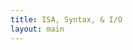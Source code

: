 ```yaml
---
title: ISA, Syntax, & I/O
layout: main
---
```


<div class="show-for-medium-up" style="display: none">
    <div class="medium-3 columns">
	<div class="panel">

	
<!-- NOTE: the following block must not be indented or it isn't properly recognized as markdown -->

<h3 class="noanchor"> Table of Contents </h3>

<div markdown="1" class="toc">

1. TOC
{:toc}

</div>
<!-- END OF MARKDOWN BLOCK -->


        </div>
    </div>
</div>

<div class="medium-9 columns my-content" markdown="1">
<div class="ancs" id="top"></div>

# Instruction Set and Assembly Language #
{:.no_toc}
{:.ancs}

This section describes all the instructions and pseudo-instructions supported by the PLP system.  It also gives examples on how to use each instruction and notes on any limitations.


## Comments ##
{:.ancs}

Comments may appear anywhere in the program's code, including on label, instruction, and directive lines.

To use a comment, type `#` before your comment.  All text after the `#` until the end of the line is ignored by the assembler.

  * For example, if you wanted to put a comment on a blank line as well as a instruction line, the code would be:

<pre><code class="language-plp">
#this is the first comment 
addu $s0, $s0, $s1 #this is the second comment
</code></pre>

_Note:_ Comments are very helpful for debugging and helping others who read the code to understand what a certain segment of code is supposed to do.

[Back to the top](#top)


## Numbers ##
{:.ancs}

In many cases, you will have to use a number for a command or operation.  PLPTool has 3 different methods of writing numbers: binary, decimal, and hexadecimal.  Each has its own purpose, though most can be interchanged, with some exceptions.

* To enter a binary number, prefix it with `0b` and make sure to use a combination of only `1`s or `0`s.
* To enter a decimal number, just type the number.  *NOTE:* Leading zeros will not affect the number: `1241` is the same as `0001241`.
* To enter a hexadecimal number, use either the `0x` prefix or the `0h` prefix.  *NOTE:* The `0x` prefix is more common and widely accepted in other applications.

Binary numbers are mostly used for clarification, or for emphasis on the bits instead of as a number.  Decimal numbers are used for immediate and regular vaues.  Hexadecimal numbers are usually memory addresses or large values.

<pre><code class="language-plp">
124 # this is a decimal number
0152    # this is a decimal number
0x15ff  # this is a hexadecimal number
0hf222  # this is a hexadecimal number, though not a very common notation 
0b1001011   # this is a binary number
</code></pre>

[Back to the top](#top)


## Symbols ##
{:.ancs}

This document uses the following symbols and expressions throughout, refer here if you come accross something that is not familiar.

* `=` - equals
* `+` - plus
* `-` - minus/subtract
* `*` - multiply
* `>>` - signed shift right
* `<<` - shift left
* `&` - bitwise AND
* `|` - bitwise OR
* `~` - inverse/bitwise NOT
* `val = (expr) ? tr : fl` - this is a simplified version of an if-then-else statement
    * if `(expr)` is true, then `val` is set to `tr`. if `(expr)` is false, then `val` is set to `fl`
* `<` - less than
* `==` - is equal to
* `!=` - is NOT equal to
* `SignExtend(val)` - take the value `val` and sign extend it to the required bit size(see [Signed & Unsigned]({{site.baseurl}}/secret.html#sign) for more info)
* `ZeroExtend(val)` - take the value `val` and zero extend it to the required bit size(see [Signed & Unsigned]({{site.baseurl}}/secret.html#sign) for more info)

[Back to the top](#top)


## Assembler Directives ##


### Memory Organization ###
{:.ancs}

In order to resolve branch and jump targets, the user must inform the assembler where program starts in memory before any instructions, labels, or includes are written/executed.

The format for this would be `.org` followed by the address in memory desired.  The address must be word aligned, meaning it must a 32-bit number that is a multiple of 4.

  * For example, to begin the program at the address 0x10000000, the code would be:

<pre><code class="language-plp">
.org 0x10000000
</code></pre>

_**IMPORTANT NOTE:**_ This must be the first non-comment line in the main source file.  It is possible, however, to have multiple .org statements throughout the program.

[Back to the top](#top)


### Data and String Allocation ###
{:.ancs}

There are three ways to allocate space for data with PLPTool:

  * A single word
  * Space in terms of numbers of words
  * A string

[Back to the top](#top)



#### Single Word Allocation ####
{:.ancs}

The `.word` directive allocates a single word with or without an initial value.  This is especially useful after a label for ease of access.

  * For example, to allocate a variable and initialize it to the value `4`, the code would be:

<pre><code class="language-plp">
.org 0x10000000

my_variable:
     .word 4

main:

    li $t0, my_variable     # get a pointer to my_variable
    lw $t1, 0($t0)          # $t1 has the value of my_variable (4) now
</code></pre>



[Back to the top](#top)


#### Space Allocation ####
{:.ancs}

PLPTool supports allocating space by taking the number of words to be allocated by using the `.space` directive, as opposed to a single word with the `.word` directive.

  * For example, to allocate a variable with a length of 2 words, the code would be:

<pre><code class="language-plp">
.org 0x10000000 

long_variable:
     .space 2  

main:

    li $t0, long_variable    # get a pointer to the variable
    lw $t1, 0($t0)           # get the first word
    lw $t2, 4($t0)           # get the second word
</code></pre>


[Back to the top](#top)



#### String Allocation ####
{:.ancs}

PLPTool supports three types of string allocation:

  * `.ascii`
    * This allocates a packed array of characters without a trailing null character (terminator) to indicate the end of the string.

For example, if you wanted to allocate a variable with a string using the `.ascii` directive, the code would be:

<pre><code class="language-plp">
my_string_ascii:
     .ascii "example string"  # no null terminator
</code></pre>


  * `.asciiz`
    * This allocates a packed array of characters with a trailing null character that indicates the end of the string.

For example, if you wanted to allocate a variable with a string using the `.asciiz` directive, the code would be:

<pre><code class="language-plp">
my_string_asciiz:
     .asciiz "example string" # null terminator inserted at end of string
</code></pre>


  * `.asciiw`
    * This allocates a word aligned array of characters with a trailing null character that indicates the end of the string.

For example, if you wanted to allocate a variable with a string using the `.asciiw` directive, the code would be:

<pre><code class="language-plp">
my_string_asciiw:
     .asciiw "example string" # word aligned, null terminator inserted at end of string
</code></pre>


_Note:_ PLPTool also supports escaping newline characters with **`\n`** .

[Back to the top](#top)

## Labels ##
{:.ancs}

Labels allow the programmer to use branch and jump instructions.  A label is used to mark sections of code within the program.

To implement a label, type the name of label you wish to use followed by a colon.

  * For example, to create a label called "main", the code would be:  

<pre><code class="language-plp">
.org 0x10000000

main:
    # PLP instructions here
</code></pre>

  * It is the standard convention to have the first label in a program titled "main".

_Note:_ It is possible to load a pointer to a label using the load immediate instruction `li`.

<pre><code class="language-plp">
.org 0x10000000

main: 
    # PLP instructions here

label2:
    li $t0 , main
</code></pre>

[Back to the top](#top)


## Operations ##
{:.ancs}

Below is the list of all operations within PLP, broken down into sections by their type. The syntax, an example, a representative expression, and any notes are provided. Hover over the operation to see the exapanded title.

### Arithmetic Operations ###
{:.ancs}

These operations allow for basic arithmetic, such as addition and subtraction, within PLP.<br/>
**IT SHOULD BE NOTED** that `addu`, `addiu`, and `subu` are mislabeled. The trailing `u` normally implies *unsigned*. However, all three of these operations are signed.

<div class="mobile" markdown="1">

| Syntax		| Expression			    | Sample Usage             | Notes				        |
| :-------------------- | :-------------------------------- | :--------------------    | :--------------------------------      |
| <span title="Add unsigned">`addu  $rd, $rs, $rt`</span>	| `rd = rs + rt;`		    | `addu  $v0, $a0, $a1`    | Unsigned addition(see above)		|
| <span title="Add immediate unsigned">`addiu $rd, $rs, imm`</span> | `rd = rs + SignExtend(imm);`      | `addiu $v0, $a0, 0xFEED` | Unsigned addition(see above), add $a0 with 65261  |
| <span title="Subtract unsigned">`subu  $rd, $rs, $rt`</span>	| `rd = rs - rt;`		    | `subu  $v0, $a0, $a1`    | Unsigned subtraction(see above)		        |
| <span title="Multiply, low order">`mullo $rd, $rs, $rt`</span>	| `rd = (rs * rt) & 0xFFFFFFFF;`    | `mullo $v0, $a0, $a1`    | Multiply (return low order bits)	|
| <span title="Multiply, high order">`mulhi $rd, $rs, $rt`</span>	| `rd = (rs * rt) >> 32;`	    | `mulhi $v0, $a0, $a1`    | Multiply (return high order bits)	|
| <span title="Load upper immediate">`lui $rt, imm`</span>        | `rt = imm << 16;`                 | `lui $a0, 0xFEED`        | Write 0xFEED0000 to $a0 register.      |
{:.mobile}

</div>

`$rd` is the destination register, where the resulting value will go.<br/>
`$rs` is the source registers: this is the value that the operation acts upon.<br/>
`$rt` is the target register: this is the value that the operation uses.<br/>
`imm` is a 16-bit integer that can be represented by any of the methods given by PLPTool.

It should be noted that `lui` is not used by itself very often.  Instead, `ori` is used in its place, or `lui` is used as part of the [psuedo-operation](#pseudo-operations) `li`.

_**IMPORTANT NOTE:**_ If `imm` is greater than 16 bits, the assembler will truncate the more significant bit positions beyond the sixteenth place. This means the maximum immediate value is 65535.


**Example**

<pre><code class="language-plp" id="clipboard-content-arith-ex">
# main source file

.org 0x10000000

# Arithmetic Examples
main:
# Load values to use
    li $t0 , 0b100	# loading 4 into $t0 using binary notation
    li $t1 , 0xF	# loading 15 into $t1 using hex notation
    li $t2 , 8		# loading 8 into $t2

# add
    addu $t3 , $t1 , $t0	# adds $t1(15) and $t0(4) and stores into $t3
    # result in $t3 is now 19
    addu $t3 , $t3 , $t2	# adds $t3(19) and $t2(8) and stores into $t3
    # note, you can use the same register for deistination, source, and target
    # result in $t3 is now 27
    addiu $t3 , $t3 , 3 # add an immediate value to $t3, making it 30, storing ing $t3
    addiu $t3 , $t3 , -10   # add a negative ten to $t3, store in $t3, now 20
    # note the lack of subiu, add handles both immediate value operations
    
# multiply
    mullo $t4 , $t3 , $t3	# multiply $t3(27) and $t3(27), store the LOWER 8 bytes(1 word)
    li $t0 , 65535	# load 65535 into $t0 (0xFFFF)
    li $t1 , 65535	# load 65535 into $t1 (0xFFFF)
    mullo $t2 , $t0 , $t1	# multiply $t0 and $t1, store LOWER word into $t2
    mulhi $t3 , $t0 , $t1	# multiply $t0 and $t1, store UPPER word into $t3
    # it should be noted that mullo and mulhi are deeply related
    # if the product of mullo overflows(is higher than you can represented with a signed integer), mulhi will return the sign bit, along with the rest of the bits
    # $t2 will have 4294836225(0xFFFE0001)
    # $t3 will have 0(0x00000000)
    #	NOTE: the most significant bit here is the sign bit(0) due to overflow
    # to read the whole number, stack the hex digits like so
    #	0x00000000 0xFFFE0001
    #	UPPER      LOWER
    #	0x00000000FFFE0001 (4294836225)
    #	TOTAL

    # another example, using negatives
    li $t0 , -45	# load a negative value(-45) into $t0
    li $t1 , 295	# load 295 into $t1
    mulhi $t3 , $t0 , $t1	# multiply $t0 and $t1, store HIGH order bits in $t3
    mullo $t2 , $t0 , $t1	# multiply $t0 and $t1, store LOW order bits in $t2
    
    # here, we get a negative result. since mullo and mulhi are SIGNED operations, the result will be represented in two's complement
    # $t2 will have 0xFFFFCC25(-13275)	this is the lower bits of the result, in two's complement
    # $t3 will have 0xFFFFFFFF(-1)		this is the higher bits of the result, in two's complements, this value is not used alone
    #	note that $t3 is all 1's(F is 1111 in decimal). these leading 1's do not modify the value of a negative number, just as leading 0's do not modify the value of a positive number
    # the final result would be 0xFFFFFFFFFFFFCC25(-13275)

    # one more example, with large numbers and a negative output
    li $t0 , 87578778	# load a large number into $t0	
    li $t1 , -87578778	# load a large negative number(small) into $t1
    mullo $t2 , $t0 , $t1	# multiply, low order bits
    mulhi $t2 , $t0 , $t1	# multiply, high order bits

    # here, the upper bits are neccessary to properly represent the value
    # $t2 will have 0x19F5C35C(435536732)	note how this is not negative by itself, it needs the upper bits to be complete
    # $t3 will have 0xFFE4C023(-1785821)	these two numbers, when combined, show the real result
    # 0xFFE4C02319F5C35C(-7670042355973284)	this is the real result

</code></pre>
<button title="Note: clipboard access is not available on all platforms, results may vary." id="clipboard-button-arith-ex" class="tiny copy-button" data-clipboard-target="clipboard-content-arith-ex">Copy to clipboard</button>

<p class="panel show-for-touch">Note: clipboard access is not available on all platforms, results may vary.</p>

[Back to the top](#top)


### Logical/Bitwise Operations ###
{:.ancs}

These operations allow for basic logical/bitwise operations, such as AND or OR, to be preformed on values and registers.

<div class="mobile" markdown="1">

| Syntax		| Expression			         | Sample Usage             | Notes				                        |
| :-------------------- | :--------------------------------      | :--------------------    | :--------------------------------                         |
| <span title="bitwise AND">`and   $rd, $rs, $rt`</span>	| `rd = rs & rt;`		         | `and   $v0, $a0, $a1`    | Bitwise logical AND		                        |
| <span title="bitwise AND immediate">`andi  $rd, $rs, imm`</span> | `rd = rs & ZeroExtend(imm);`           | `andi  $v0, $a0, 1337`   | Bitwise Logical AND                                       |
| <span title="bitwise OR">`or    $rd, $rs, $rt`</span>	| `rd = rs | rt;`		         | `or    $v0, $a0, $a1`    | Bitwise logical OR		                        |
| <span title="bitwise OR immediate">`ori   $rd, $rs, imm`</span> | `rd = rs  |  ZeroExtend(imm);`         | `ori   $v0, $a0, 0x0539` | Bitwise Logical OR                                        |
| <span title="bitwise NOR">`nor   $rd, $rs, $rt`</span>	| `rd = ~(rs | rt);`	                 | `nor   $v0, $a0, $a1`    | Bitwise logical NOR		                        |
| <span title="is less than">`slt   $rd, $rs, $rt`</span>	| `rd = (rs < rt) ? 1 : 0;`	         | `slt   $v0, $a0, $a1`    | Signed compare			                        |
| <span title="is less than immediate">`slti  $rd, $rs, imm`</span> | `rd = (rs < SignExtend(imm)) ? 1 : 0;` | `slti  $v0, $a0, 0xDEAD` | Signed compare                                            |
| <span title="is less than unsigned">`sltu  $rd, $rs, $rt`</span>	| `rd = (rs < rt) ? 1 : 0;`              | `sltu  $v0, $a0, $a1`    | Unsigned compare			                        |
| <span title="is less than immediate unsigned">`sltiu $rd, $rs, imm`</span> | `rd = (rs < SignExtend(imm)) ? 1 : 0;` | `sltiu $v0, $a0, 0xDEAD` | Unsigned compare                                          |
| <span title="shift left logical">`sll $rd, $rt, shamt`</span> | `rd = rt << shamt;`                    | `sll $v0, $a0, 0x12`     | Shift $a0 by 18 to the left and store the result in $v0   |
| <span title="shift left logical register">`sllv $rd, $rs, $rt`</span>  | `rd = rs << rt;`                       | `sllv $v0 , $a0 , $a1`   | Shift $a0 by $a1 to the left and store the result in $v0  |
| <span title="shift right logical">`srl $rd, $rt, shamt`</span> | `rd = rt >> shamt;`                    | `srl $v0, $a0, 18`       | Shift $a0 by 18 to the right and store the result in $v0  |
| <span title="shift right logical register">`srlv $rd, $rs, $rt`</span>  | `rd = rs >> rt;`                       | `srlv $v0 , $a0 , $a1`   | Shift $a0 by $a1 to the right and store the result in $v0 |
{:.mobile}

</div>

`$rd` is the destination register, where the resulting value will go.<br/>
`$rs` is the source registers: this is the value that the operation acts upon.<br/>
`$rt` is the target register: this is the value that the operation uses.<br/>
`imm` is a 16-bit integer that can be represented by any of the methods given by PLPTool.<br/>
`shamt` is a 5-bit integer that can be represented by any of the methods given by PLPTool.

_**IMPORTANT NOTE:**_ If the shift amount value is greater than 5 bits, the assembler will truncate the more significant positions beyond the fifth bit. This means the maximum shift amount is 31.

_**IMPORTANT NOTE:**_ If `imm` is greater than 16 bits, the assembler will truncate the more significant bit positions beyond the sixteenth place. This means the maximum immediate value is 65535.

**EXAMPLE**

<pre><code id="clipboard-content-logic-ex" class="language-plp">
# main source file

.org 0x10000000

# Logical Examples
main:
# load values to use below
	li $t0 , 0b110101
	li $t1 , 0b001100
	
# AND
	and $t2 , $t0 , $t1	# ANDs $t0 and $t1 to get 0b000100 (8)
        andi $t2 , $t0 , 0b000011   # and $t0 with 0b000011 to get 0b000001 (1)

# OR
	ori $t3 , $t0 , 0b111111	# OR $t0 and 0b111111 to get 0b111111 (63)
        or $t3 , $t0 , $t1  # OR $t0 and $t1 to get 0b111101 (61)

# NOR
	nor $t4 , $t0 , $t1	# NOR $t0 and $t1 to get 0b000010 with leading 1s

# less than
	li $t0 , 30
	li $t1 , -16
	slt $t5 , $t0 , $t1	# if $t0 is less than $t1, $t5 will be 1, else it will be 0
	# since slt is signed, this will return 0
	sltiu $t5 , $t0 , -2		# unsigned comparison means that -2 is greater than 30, $t5 will be 1
	# -2 is 0xFFFFFFFE and 30 is 0x00000000E

# shift
	li $t0 , 0b10001101	# load $t0 with a value, represented in binary
	li $t1 , 4		# load $t1 with a value to shift by
	li $t6 , 0x8000000F	# load negative value 
	sllv $t7 , $t0 , $t1		# shift $t0(0b10001101) left $t1(4) bits, result will be 0b100011010000
	srl $t8 , $t6 , 3	# shift $t6(0x8000000F) right 3 bits, should result in (0x10000001)
	srlv $t9 , $t6 , $t1		# shift $t6 right 4 bits
	# note the result of this is NOT negativem srl and sll are UNSIGNED operations
</code></pre>
<button title="Note: clipboard access is not available on all platforms, results may vary." id="clipboard-button-logic-ex" class="tiny copy-button" data-clipboard-target="clipboard-content-logic-ex">Copy to clipboard</button>

<p class="panel show-for-touch">Note: clipboard access is not available on all platforms, results may vary.</p>


[Back to the top](#top)


### Jump and Branch Operations ###
{:.ancs}

These operations allow for the traversal of programs, sometimes when certain parameters are met, via labels.

<div class="mobile" markdown="1">

| Syntax		| Expression			    | Sample Usage          | Notes				                                        |
| :-------------------- | :-------------------------------- | :-------------------- | :--------------------------------                                         |
| <span title="jump">`j label`</span>             | `PC = jump_target;`               | `j loop`              | Jump to loop label                                                        |
| <span title="jump to register">`jr $rs`</span>              | `PC = rs;`                        | `jr $ra`              | Load the content of $ra into PC register                                  |
| <span title="jump and link">`jal label`</span>           | `ra = PC + 4; PC = jump_target;`  | `jal read_serial`     | Jump to read_serial after saving return address to $ra                    |
| <span title="jump to register and link">`jalr $rd, $rs`</span>       | `rd = PC + 4; PC = rs;`           | `jalr $s5, $t0`       | Jump to location gien by contents of `rs`, save return address in `rd`.   |
| <span title="branch if equal">`beq $rt, $rs, label`</span> | `if(rt == rs) PC = PC + 4 + imm;` | `beq $a0, $a1, done`  | Branch to done if $a0 and $a1 are equal                                   |
| <span title="branch if not equal">`bne $rt, $rs, label`</span> | `if(rt != rs) PC = PC + 4 + imm;` | `bne $a0, $a1, error` | Branch to error if $a0 and $a1 are NOT equal                              |
{:.mobile}

</div>

`label` is the name of a label somewhere in the program, usually a string.<br/>
`$rs` is the source registers: this is the value that the operation acts upon.<br/>
`$rd` is the destination register, where the resulting value will go.<br/>
`$rt` is the target register: this is the value that the operation uses.

**_IMPORTANT NOTE:_** After every jump/branch instruction, there is a "branch delay slot" immediately after.  The next line of code following the jump/branch will also get executed along with the jump/branch.  To avoid complications, it is generally advisable to put a no operation instruction (nop) immediately after the jump/branch instruction, unless the branch delay slot needs to be utilized.

**EXAMPLE**

<pre><code class="language-plp" id="clipboard-content-jump-ex">
# main source file

.org 0x10000000

# Jump and Branch examples

	li $t0 , 250	# load 250 into $t0
	li $t1 , 100	# load 100 into $t1
	li $t3 , 300	# load 300 into $t3
	li $s4 , fun2	# load the address of fun2 into $s4
	li $s0 , main	# load the address of main into $s0
main:

	beq $t0 , $t1 , end	# if $t0 and $t1 are equal, branch to end label
	nop	# nop in branch delay slot

	jalr $ra, $s4	# jump and link to the label in $s4, store the current PC in $ra
	ori $t4 , $0 , 5	# use branch delay slot to load 5 into $t4 using ori

	slt $t4 , $t0 , $t3	# compare $t0 to $t3, store result(0 or 1) in $t4
	bne $t4 , $zero , func1	# if $t4 is NOT 0, branch to func1
	nop	# nop in branch delay slot

	j main
	nop

fun2:
	addu $t1 , $t1 , $t4 # add $t4 to $t1, store result in $t1
	jr $ra	# jump to the memory address in $ra
	nop	# nop in branch delay slot


end:
	j end	# an infinite loop
	nop	# common in programs that use interrupts

func1:
	addiu $t3 , $t3 , -10	# add -10 to $t3, store value in $t3
	jal fun2	# jump and link to fun2
	ori $t4 , $zero , 5	# branch delay slot to load 5 into $t4
	j main	# jump to main
	nop	# nop in branch delay slot

</code></pre>
<button title="Note: clipboard access is not available on all platforms, results may vary." id="clipboard-button-jump-ex" class="tiny copy-button" data-clipboard-target="clipboard-content-jump-ex">Copy to clipboard</button>

<p class="panel show-for-touch">Note: clipboard access is not available on all platforms, results may vary.</p>


[Back to the top](#top)


### Memory-focused Operations ###
{:.ancs}

These operations allow for the manipulation of memory and values within.

<div class="mobile" markdown="1">

| Syntax		| Expression			    | Sample Usage          | Notes				            |
| :-------------------- | :-------------------------------- | :-------------------- | :--------------------------------             |
| <span title="load word from memory">`lw $rt, imm($rs)`</span>    | `rt = SignExtend(imm)[rs];`       | `lw $v0, 0x4000($a1)` | Load contents of 0x4000 + $a1 into $v0        |
| <span title="store word into memory">`sw $rt, imm($rs)`</span>    | `SignExtend(imm)[rs] = rt;`       | `sw $a0, 128($v0)`    | Store contents of register $a0 to 128 + $v0   |
{:.mobile}

</div>

`$rt` is the target register: where the value will be.<br/>
`imm` is the offset of memory, in bytes.<br/>
`$rs` is the source register, holds a memory location.

**EXAMPLE**

<pre><code class="language-plp" id="clipboard-content-mem-ex">
# main source file

.org 0x10000000

main:

	li $t0 , 0x1000F000	# load a memory address into $t0
	li $t1 , 0x55	# load a value into $t1

	sw $t1 , 0($t0)	# store the value from $t1 into the memory location in $t0 with an offset of 0
	# to break this down a bit
	#	$t1 is the register in which the value is located
	#	$t0 is the register where the memory location is located
	#	0 is the byte offset
	# in the end, the value of $t1 will be placed in the memory location of $t0 + 0

	lw $t2 , 0($t1)	# load the value from the memory address stored in $t1 with an offset of 0 into the $t2 register
	# to break this down a bit
	#	$t2 is the register in which the value will be loaded into
	#	$t1 is the register where the memory location is located
	#	0 is the byte offset
	# in the end, the value of $t2 will be loaded from the memory location of $t1 + 0
</code></pre>
<button title="Note: clipboard access is not available on all platforms, results may vary." id="clipboard-button-mem-ex" class="tiny copy-button" data-clipboard-target="clipboard-content-mem-ex">Copy to clipboard</button>

<p class="panel show-for-touch">Note: clipboard access is not available on all platforms, results may vary.</p>

[Back to the top](#top)



## Pseudo-Operations ##
{:.ancs}

The PLP assembler supports several pseudo-operations to make programming easier.  The following pseudo-operations are supported by PLP:

<div class="mobile" markdown="1">

| Pseudo-op              | Equivalent instruction(s)                              | Notes                                                               | 
| :--------              | :------------------------                              | :----------------------------------------------------------------   | 
| `nop`                  | `sll $0, $0, 0`                                        | No-operation.  Can be used for branch delay slots                   | 
| `b label`              | `beq $0, $0, label`                                    | Branch always to label                                              | 
| `move $rd, $rs`        | `add $rd, $0, $rs`                                     | Copy $rs to $rd                                                     | 
| `push $rt`             | `addiu $sp, $sp, -4; sw $rt, 0($sp)`                   | Push $rt into the stack                                             | 
| `pop $rt`              | `lw $rt, 0($sp); addiu $sp, $sp, 4`                    | Pop data from the top of the stack to $rt                           | 
| `li $rd, imm`          | `lui $rd, (imm & 0xff00) >> 16; ori $rd, imm & 0x00ff` | Load a 32-bit number to $rd                                         | 
| `li $rd, label`        | `lui $rd, (imm & 0xff00) >> 16; ori $rd, imm & 0x00ff` | Load the address of a label to a register to be used as a pointer.  | 
| `call label`           |                                                        | Save $aX, $tX, $sX, and $ra to stack and call function              | 
| `return`               |                                                        | Restore $aX, $tX, $sX, and $ra from stack and return                | 
| `save`                 |                                                        | Save all registers except for $zero to stack                        | 
| `restore`              |                                                        | Restore all registers saved by 'save' in reverse order              | 
| `lwm $rt, imm32/label` |                                                        | Load the value from a memory location into $rt                      | 
| `swm $rt, imm32/label` |                                                        | Store the value in $rt to a memory location                         | 
{:.mobile}

</div>

**EXAMPLE**

<pre><code class="language-plp" id="clipboard-content-pseudo-ex">
# main source file

.org 0x10000000

main:

	li $sp , 0x10fffffc	# load a memory location(in this case, end/top of RAM) into $sp, the stack pointer register

	# NOP - no op(eration), useful in the branch delay slot
	# b - branch always
	b label2	# branch always, branch to label2 unconditionally
	nop	# in branch delay slot, does essentially nothing
	
label2:
	# move - copies content from one register to another
	li $t0 , 0x2	# load 2 into $t0
	move $t1 , $t0	# copy $t0s value(2) into $t1

	# push and pop
	#	push stores the data into the memory address of $sp, then increments $sp so it points to the new top
	#	pop decrements $sp and then restores data from the address, note that values are not overriden with pop, they just become inaccessible
	li $t0 , 0x25	# load 37 into $t0
	li $t1 , 0x25	# load 32 into $t1
	push $t0	# push the value of $t0 (37) onto the stack, increment stack pointer
	push $t1	# push the value of $t1 (32) onto the stack, increment stack pointer
	pop $t0	# pop the value at the top of the stack (32), place into $t0, decrement stack pointer
	pop $t1	# pop the value at the top of the stack (37), place into $t1, decrement stack pointer

	# li - load immediate, loads a 32-bit value into a register, can also load a label(the memory location) into a register
	li $t0 , 0x10052ff3	# load a large value into $t0 by using lui and ori
	li $t1 , label2	# loads the memory location of label2 into $t1

	# call and return
	#	call will push the $a, $t, $s, and $ra registers on the stack, then jump to the label provided
	#	return will jump to the addres in $ra, then pop the $a, $t, $s, and $ra registers from the stack in reverse order
	call label3	# save registers, jump to label, no the absense of nop
	
	# save and restore
	#	save pushes EVERY register(except $0) onto the stack
	#	restore pops every register off the stack in reverse order
	save	# saves all registers to stack
	restore	# restores all registers from stack

	# lwm and swm - loard word memory and store word memory
	#	lwm will load a value from the immediate memory location into the register
	#	swm will store a value from a register into the immediate memory location
	lwm $t0 , 0xf0100000	# loads the value of the switches' memory location into $t0
	swm $t0 , 0xf0200000	# stores the value of $t0 into the LEDs memory location

label3:
	return	# will return to where the progam was before last call, restores registers, note no nop
</code></pre>
<button title="Note: clipboard access is not available on all platforms, results may vary." id="clipboard-button-pseudo-ex" class="tiny copy-button" data-clipboard-target="clipboard-content-pseudo-ex">Copy to clipboard</button>

<p class="panel show-for-touch">Note: clipboard access is not available on all platforms, results may vary.</p>

[Back to the top](#top)



## Notes on Register Usage ##
{:.ancs}

Aside from $zero, $i0, $i1, and $ra, PLP does not explicitly assign special functions to a register.  This section lays down some conventions on how the other registers should be used.  All the supplied libraries adhere to this guideline.

<div class="mobile" markdown="1">

| Register    	| Usage                     				| Notes 	| 
| :---------------- | :---------------------------------- | :--------- |
| `$zero`    		| Constant value 0          		| This register can not be written to and always returns the value 0 	| 
| `$at`       		| Assembler temporary       | Assembler reserved, do not use 															| 
| `$v0 - $v1` 	| Values for results        		| Use for return values of functions 															| 
| `$a0 - $a3` 	| Arguments                 			| Use for arguments of functions 																| 
| `$t0 - $t9` 		| Temporaries               			| Do not use these registers across function calls, as they will most likely be corrupted 	| 
| `$s0 - $s7` 	| Saved temporaries         	| These registers should be saved and restored after function calls	| 
| `$i0 - $i1`   	| Interrupt temporaries     	| Use inside Interrupt Service Routine (ISR) 											| 
| `$iv`       		|  Interrupt vector          		| The CPU jumps to the address pointed by this register when an interrupt occurs	| 
| `$sp`       		| Stack pointer             			| Use this register to implement a stack	| 
| `$ir`       			| Interrupt return address	| Written by the CPU when an interrupt occurs	| 
| `$ra`       		| Return address            		| Do not manually write to this register unless restoring from the stack for nested function calls.  Use this register to return from a function using the jump register instruction | 
{:.mobile}

</div>

[Back to the top](#top)


</div>



